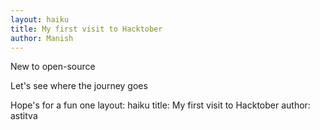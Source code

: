 ```yaml
---
layout: haiku
title: My first visit to Hacktober
author: Manish
---
```



New to open-source

Let's see where the journey goes

Hope's for a fun one
layout: haiku
title: My first visit to Hacktober
author: astitva
